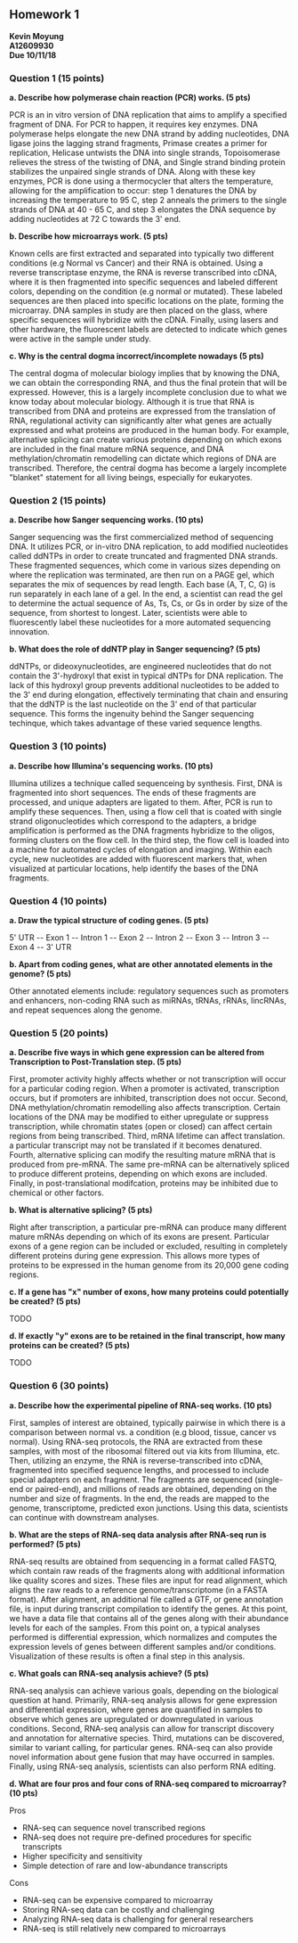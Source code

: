 ## Homework 1

**Kevin Moyung**   
**A12609930**   
**Due 10/11/18**   

### Question 1 (15 points)

**a. Describe how polymerase chain reaction (PCR) works. (5 pts)**

PCR is an in vitro version of DNA replication that aims to amplify a specified fragment of DNA. For PCR to happen, it requires key enzymes. DNA polymerase helps elongate the new DNA strand by adding nucleotides, DNA ligase joins the lagging strand fragments, Primase creates a primer for replication, Helicase untwists the DNA into single strands, Topoisomerase relieves the stress of the twisting of DNA, and Single strand binding protein stabilizes the unpaired single strands of DNA. Along with these key enzymes, PCR is done using a thermocycler that alters the temperature, allowing for the amplification to occur: step 1 denatures the DNA by increasing the temperature to 95 C, step 2 anneals the primers to the single strands of DNA at 40 - 65 C, and step 3 elongates the DNA sequence by adding nucleotides at 72 C towards the 3' end. 

**b. Describe how microarrays work. (5 pts)**

Known cells are first extracted and separated into typically two different conditions (e.g Normal vs Cancer) and their RNA is obtained. Using a reverse transcriptase enzyme, the RNA is reverse transcribed into cDNA, where it is then fragmented into specific sequences and labeled different colors, depending on the condition (e.g normal or mutated). These labeled sequences are then placed into specific locations on the plate, forming the microarray. DNA samples in study are then placed on the glass, where specific sequences will hybridize with the cDNA. Finally, using lasers and other hardware, the fluorescent labels are detected to indicate which genes were active in the sample under study. 

**c. Why is the central dogma incorrect/incomplete nowadays (5 pts)**

The central dogma of molecular biology implies that by knowing the DNA, we can obtain the corresponding RNA, and thus the final protein that will be expressed. However, this is a largely incomplete conclusion due to what we know today about molecular biology. Although it is true that RNA is transcribed from DNA and proteins are expressed from the translation of RNA, regulational activity can significantly alter what genes are actually expressed and what proteins are produced in the human body. For example, alternative splicing can create various proteins depending on which exons are included in the final mature mRNA sequence, and DNA methylation/chromatin remodelling can dictate which regions of DNA are transcribed. Therefore, the central dogma has become a largely incomplete "blanket" statement for all living beings, especially for eukaryotes.

### Question 2 (15 points)

**a. Describe how Sanger sequencing works. (10 pts)**

Sanger sequencing was the first commercialized method of sequencing DNA. It utilizes PCR, or in-vitro DNA replication, to add modified nucleotides called ddNTPs in order to create truncated and fragmented DNA strands. These fragmented sequences, which come in various sizes depending on where the replication was terminated, are then run on a PAGE gel, which separates the mix of sequences by read length. Each base (A, T, C, G) is run separately in each lane of a gel. In the end, a scientist can read the gel to determine the actual sequence of As, Ts, Cs, or Gs in order by size of the sequence, from shortest to longest. Later, scientists were able to fluorescently label these nucleotides for a more automated sequencing innovation.

**b. What does the role of ddNTP play in Sanger sequencing? (5 pts)**

ddNTPs, or dideoxynucleotides, are engineered nucleotides that do not contain the 3'-hydroxyl that exist in typical dNTPs for DNA replication. The lack of this hydroxyl group prevents additional nucleotides to be added to the 3' end during elongation, effectively terminating that chain and ensuring that the ddNTP is the last nucleotide on the 3' end of that particular sequence. This forms the ingenuity behind the Sanger sequencing techinque, which takes advantage of these varied sequence lengths.

### Question 3 (10 points)

**a. Describe how Illumina's sequencing works. (10 pts)**

Illumina utilizes a technique called sequenceing by synthesis. First, DNA is fragmented into short sequences. The ends of these fragments are processed, and unique adapters are ligated to them. After, PCR is run to amplify these sequences. Then, using a flow cell that is coated with single strand oligonucleotides which correspond to the adapters, a bridge amplification is performed as the DNA fragments hybridize to the oligos, forming clusters on the flow cell. In the third step, the flow cell is loaded into a machine for automated cycles of elongation and imaging. Within each cycle, new nucleotides are added with fluorescent markers that, when visualized at particular locations, help identify the bases of the DNA fragments. 

### Question 4 (10 points)

**a. Draw the typical structure of coding genes. (5 pts)**

5' UTR -- Exon 1 -- Intron 1 -- Exon 2 -- Intron 2 -- Exon 3 -- Intron 3 -- Exon 4 -- 3' UTR

**b. Apart from coding genes, what are other annotated elements in the genome? (5 pts)**

Other annotated elements include: regulatory sequences such as promoters and enhancers, non-coding RNA such as miRNAs, tRNAs, rRNAs, lincRNAs, and repeat sequences along the genome.

### Question 5 (20 points)

**a. Describe five ways in which gene expression can be altered from Transcription to Post-Translation step. (5 pts)**

First, promoter activity highly affects whether or not transcription will occur for a particular coding region. When a promoter is activated, transcription occurs, but if promoters are inhibited, transcription does not occur. Second, DNA methylation/chromatin remodelling also affects transcription. Certain locations of the DNA may be modified to either upregulate or suppress transcription, while chromatin states (open or closed) can affect certain regions from being transcribed. Third, mRNA lifetime can affect translation. a particular transcript may not be translated if it becomes denatured. Fourth, alternative splicing can modify the resulting mature mRNA that is produced from pre-mRNA. The same pre-mRNA can be alternatively spliced to produce different proteins, depending on which exons are included. Finally, in post-translational modifcation, proteins may be inhibited due to chemical or other factors.

**b. What is alternative splicing? (5 pts)**

Right after transcription, a particular pre-mRNA can produce many different mature mRNAs depending on which of its exons are present. Particular exons of a gene region can be included or excluded, resulting in completely different proteins during gene expression. This allows more types of proteins to be expressed in the human genome from its 20,000 gene coding regions.

**c. If a gene has "x" number of exons, how many proteins could potentially be created? (5 pts)**

TODO

**d. If exactly "y" exons are to be retained in the final transcript, how many proteins can be created? (5 pts)**

TODO

### Question 6 (30 points)

**a. Describe how the experimental pipeline of RNA-seq works. (10 pts)**

First, samples of interest are obtained, typically pairwise in which there is a comparison between normal vs. a condition (e.g blood, tissue, cancer vs normal). Using RNA-seq protocols, the RNA are extracted from these samples, with most of the ribosomal filtered out via kits from Illumina, etc. Then, utilizing an enzyme, the RNA is reverse-transcribed into cDNA, fragmented into specified sequence lengths, and processed to include special adapters on each fragment. The fragments are sequenced (single-end or paired-end), and millions of reads are obtained, depending on the number and size of fragments. In the end, the reads are mapped to the genome, transcriptome, predicted exon junctions. Using this data, scientists can continue with downstream analyses.

**b. What are the steps of RNA-seq data analysis after RNA-seq run is performed? (5 pts)**

RNA-seq results are obtained from sequencing in a format called FASTQ, which contain raw reads of the fragments along with additional information like quality scores and sizes. These files are input for read alignment, which aligns the raw reads to a reference genome/transcriptome (in a FASTA format). After alignment, an additional file called a GTF, or gene annotation file, is input during transcript compilation to identify the genes. At this point, we have a data file that contains all of the genes along with their abundance levels for each of the samples. From this point on, a typical analyses performed is differential expression, which normalizes and computes the expression levels of genes between different samples and/or conditions. Visualization of these results is often a final step in this analysis.

**c. What goals can RNA-seq analysis achieve? (5 pts)**

RNA-seq analysis can achieve various goals, depending on the biological question at hand. Primarily, RNA-seq analysis allows for gene expression and differential expression, where genes are quantified in samples to observe which genes are upregulated or downregulated in various conditions. Second, RNA-seq analysis can allow for transcript discovery and annotation for alternative species. Third, mutations can be discovered, similar to variant calling, for particular genes. RNA-seq can also provide novel information about gene fusion that may have occurred in samples. Finally, using RNA-seq analysis, scientists can also perform RNA editing.

**d. What are four pros and four cons of RNA-seq compared to microarray? (10 pts)**

Pros
- RNA-seq can sequence novel transcribed regions
- RNA-seq does not require pre-defined procedures for specific transcripts
- Higher specificity and sensitivity
- Simple detection of rare and low-abundance transcripts

Cons
- RNA-seq can be expensive compared to microarray
- Storing RNA-seq data can be costly and challenging
- Analyzing RNA-seq data is challenging for general researchers
- RNA-seq is still relatively new compared to microarrays
